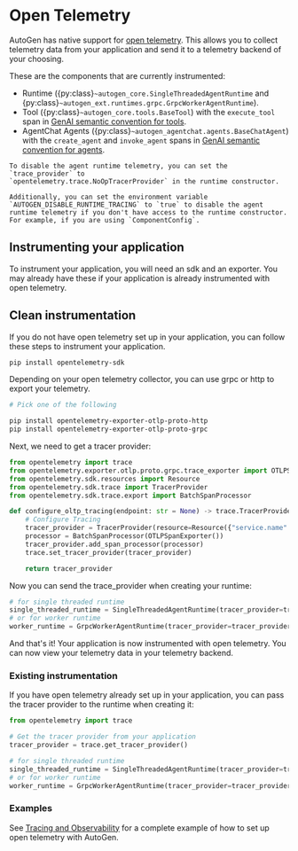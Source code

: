 # Open Telemetry

AutoGen has native support for [open telemetry](https://opentelemetry.io/). This allows you to collect telemetry data from your application and send it to a telemetry backend of your choosing.

These are the components that are currently instrumented:

- Runtime ({py:class}`~autogen_core.SingleThreadedAgentRuntime` and {py:class}`~autogen_ext.runtimes.grpc.GrpcWorkerAgentRuntime`).
- Tool ({py:class}`~autogen_core.tools.BaseTool`) with the `execute_tool` span in [GenAI semantic convention for tools](https://opentelemetry.io/docs/specs/semconv/gen-ai/gen-ai-spans/#execute-tool-span).
- AgentChat Agents ({py:class}`~autogen_agentchat.agents.BaseChatAgent`) with the `create_agent` and `invoke_agent` spans in [GenAI semantic convention for agents](https://opentelemetry.io/docs/specs/semconv/gen-ai/gen-ai-agent-spans/#create-agent-span).

```{note}
To disable the agent runtime telemetry, you can set the `trace_provider` to
`opentelemetry.trace.NoOpTracerProvider` in the runtime constructor.

Additionally, you can set the environment variable `AUTOGEN_DISABLE_RUNTIME_TRACING` to `true` to disable the agent runtime telemetry if you don't have access to the runtime constructor. For example, if you are using `ComponentConfig`.
```

## Instrumenting your application

To instrument your application, you will need an sdk and an exporter. You may already have these if your application is already instrumented with open telemetry.

## Clean instrumentation

If you do not have open telemetry set up in your application, you can follow these steps to instrument your application.

```bash
pip install opentelemetry-sdk
```

Depending on your open telemetry collector, you can use grpc or http to export your telemetry.

```bash
# Pick one of the following

pip install opentelemetry-exporter-otlp-proto-http
pip install opentelemetry-exporter-otlp-proto-grpc
```

Next, we need to get a tracer provider:

```python
from opentelemetry import trace
from opentelemetry.exporter.otlp.proto.grpc.trace_exporter import OTLPSpanExporter
from opentelemetry.sdk.resources import Resource
from opentelemetry.sdk.trace import TracerProvider
from opentelemetry.sdk.trace.export import BatchSpanProcessor

def configure_oltp_tracing(endpoint: str = None) -> trace.TracerProvider:
    # Configure Tracing
    tracer_provider = TracerProvider(resource=Resource({"service.name": "my-service"}))
    processor = BatchSpanProcessor(OTLPSpanExporter())
    tracer_provider.add_span_processor(processor)
    trace.set_tracer_provider(tracer_provider)

    return tracer_provider
```

Now you can send the trace_provider when creating your runtime:

```python
# for single threaded runtime
single_threaded_runtime = SingleThreadedAgentRuntime(tracer_provider=tracer_provider)
# or for worker runtime
worker_runtime = GrpcWorkerAgentRuntime(tracer_provider=tracer_provider)
```

And that's it! Your application is now instrumented with open telemetry. You can now view your telemetry data in your telemetry backend.

### Existing instrumentation

If you have open telemetry already set up in your application, you can pass the tracer provider to the runtime when creating it:

```python
from opentelemetry import trace

# Get the tracer provider from your application
tracer_provider = trace.get_tracer_provider()

# for single threaded runtime
single_threaded_runtime = SingleThreadedAgentRuntime(tracer_provider=tracer_provider)
# or for worker runtime
worker_runtime = GrpcWorkerAgentRuntime(tracer_provider=tracer_provider)
```

### Examples

See [Tracing and Observability](../../agentchat-user-guide/tracing.ipynb)
for a complete example of how to set up open telemetry with AutoGen.

